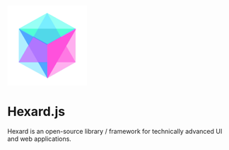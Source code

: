 <img src="./hexard.png" height="180px" width="180px">

# Hexard.js
Hexard is an open-source library / framework for technically advanced UI and web applications.
